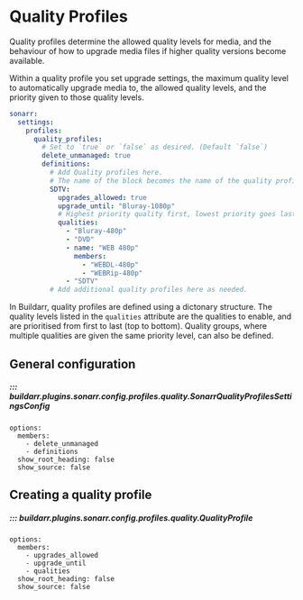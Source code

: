 # Quality Profiles

Quality profiles determine the allowed quality levels for media, and the behaviour of how to upgrade media files if higher quality versions become available.

Within a quality profile you set upgrade settings, the maximum quality level to automatically upgrade media to, the allowed quality levels, and the priority given to those quality levels.

```yaml
sonarr:
  settings:
    profiles:
      quality_profiles:
        # Set to `true` or `false` as desired. (Default `false`)
        delete_unmanaged: true
        definitions:
          # Add Quality profiles here.
          # The name of the block becomes the name of the quality profile.
          SDTV:
            upgrades_allowed: true
            upgrade_until: "Bluray-1080p"
            # Highest priority quality first, lowest priority goes last.
            qualities:
              - "Bluray-480p"
              - "DVD"
              - name: "WEB 480p"
                members:
                  - "WEBDL-480p"
                  - "WEBRip-480p"
              - "SDTV"
          # Add additional quality profiles here as needed.
```

In Buildarr, quality profiles are defined using a dictonary structure. The quality levels listed in the `qualities` attribute are the qualities to enable, and are prioritised from first to last (top to bottom). Quality groups, where multiple qualities are given the same priority level, can also be defined.

## General configuration

##### ::: buildarr.plugins.sonarr.config.profiles.quality.SonarrQualityProfilesSettingsConfig
    options:
      members:
        - delete_unmanaged
        - definitions
      show_root_heading: false
      show_source: false

## Creating a quality profile

##### ::: buildarr.plugins.sonarr.config.profiles.quality.QualityProfile
    options:
      members:
        - upgrades_allowed
        - upgrade_until
        - qualities
      show_root_heading: false
      show_source: false
